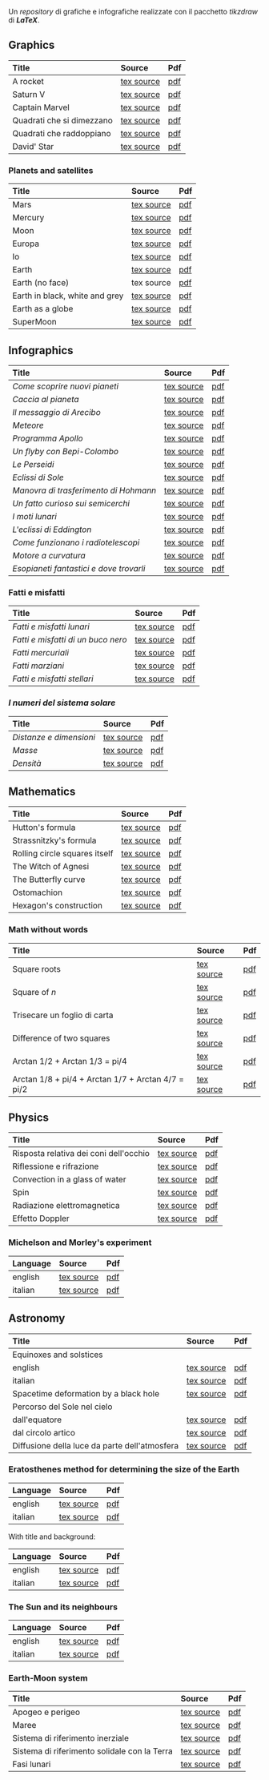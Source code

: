 Un *repository* di grafiche e infografiche realizzate con il pacchetto *tikzdraw* di ***LaTeX***.

## Graphics

| Title | Source | Pdf |
|:-------------|:------------------|:------|
| A rocket | [tex source](https://github.com/ulaulaman/tikzdraw/blob/master/graphics/rocket.tex) | [pdf](https://github.com/ulaulaman/tikzdraw/blob/master/graphics/pdf/rocket.pdf) |
| Saturn V | [tex source](https://github.com/ulaulaman/tikzdraw/blob/master/graphics/saturnV.tex) | [pdf](https://github.com/ulaulaman/tikzdraw/blob/master/graphics/pdf/saturnV.pdf) |
| Captain Marvel | [tex source](https://github.com/ulaulaman/tikzdraw/blob/master/graphics/carol_danvers.tex) | [pdf](https://github.com/ulaulaman/tikzdraw/blob/master/graphics/pdf/carol_danvers.pdf) |
| Quadrati che si dimezzano | [tex source](https://github.com/ulaulaman/tikzdraw/blob/master/graphics/squares01.tex) | [pdf](https://github.com/ulaulaman/tikzdraw/blob/master/graphics/pdf/squares01.pdf) |
| Quadrati che raddoppiano | [tex source](https://github.com/ulaulaman/tikzdraw/blob/master/graphics/squares02.tex) | [pdf](https://github.com/ulaulaman/tikzdraw/blob/master/graphics/pdf/squares02.pdf) |
| David' Star | [tex source](https://github.com/ulaulaman/tikzdraw/blob/master/graphics/david_star.tex) | [pdf](https://github.com/ulaulaman/tikzdraw/blob/master/graphics/pdf/david_star.pdf) |

### Planets and satellites

| Title | Source | Pdf |
|:-------------|:------------------|:------|
| Mars | [tex source](https://github.com/ulaulaman/tikzdraw/blob/master/graphics/mars.tex) | [pdf](https://github.com/ulaulaman/tikzdraw/blob/master/graphics/pdf/mars.pdf) |
| Mercury | [tex source](https://github.com/ulaulaman/tikzdraw/blob/master/graphics/mercury.tex) | [pdf](https://github.com/ulaulaman/tikzdraw/blob/master/graphics/pdf/mercury.pdf) |
| Moon | [tex source](https://github.com/ulaulaman/tikzdraw/blob/master/graphics/moon.tex) | [pdf](https://github.com/ulaulaman/tikzdraw/blob/master/graphics/pdf/moon.pdf) |
| Europa | [tex source](https://github.com/ulaulaman/tikzdraw/blob/master/graphics/europa.tex) | [pdf](https://github.com/ulaulaman/tikzdraw/blob/master/graphics/pdf/europa.pdf) |
| Io | [tex source](https://github.com/ulaulaman/tikzdraw/blob/master/graphics/io.tex) | [pdf](https://github.com/ulaulaman/tikzdraw/blob/master/graphics/pdf/io.pdf) |
| Earth | [tex source](https://github.com/ulaulaman/tikzdraw/blob/master/graphics/earth.tex) | [pdf](https://github.com/ulaulaman/tikzdraw/blob/master/graphics/pdf/earth.pdf) |
|Earth (no face) | tex source | [pdf](https://github.com/ulaulaman/tikzdraw/blob/master/graphics/pdf/earth-noface.pdf) |
|Earth in black, white and grey | [tex source](https://github.com/ulaulaman/tikzdraw/blob/master/graphics/earth-bw.tex) | [pdf](https://github.com/ulaulaman/tikzdraw/blob/master/graphics/pdf/earth-bw.pdf) |
| Earth as a globe | [tex source](https://github.com/ulaulaman/tikzdraw/blob/master/graphics/globe.tex) | [pdf](https://github.com/ulaulaman/tikzdraw/blob/master/graphics/pdf/globe.pdf) |
| SuperMoon | [tex source](https://github.com/ulaulaman/tikzdraw/blob/master/graphics/supermoon.tex) | [pdf](https://github.com/ulaulaman/tikzdraw/blob/master/graphics/pdf/supermoon.pdf) |

## Infographics

| Title | Source | Pdf |
|:-------------|:------------------|:------|
| *Come scoprire nuovi pianeti* | [tex source](https://github.com/ulaulaman/tikzdraw/blob/master/infographics/esopianeti/esopianeti.tex) | [pdf](https://github.com/ulaulaman/tikzdraw/blob/master/infographics/esopianeti/pdf/esopianeti.pdf) |
| *Caccia al pianeta* | [tex source](https://github.com/ulaulaman/tikzdraw/blob/master/infographics/esopianeti/transito-mini_guida.tex) | [pdf](https://github.com/ulaulaman/tikzdraw/blob/master/infographics/esopianeti/pdf/transito-mini_guida.pdf) |
| *Il messaggio di Arecibo* | [tex source](https://github.com/ulaulaman/tikzdraw/blob/master/infographics/messaggio_arecibo.tex) | [pdf](https://github.com/ulaulaman/tikzdraw/blob/master/infographics/pdf/messaggio_arecibo.pdf) |
| *Meteore* | [tex source](https://github.com/ulaulaman/tikzdraw/blob/master/infographics/meteore.tex) | [pdf](https://github.com/ulaulaman/tikzdraw/blob/master/infographics/pdf/meteore.pdf) |
| *Programma Apollo* | [tex source](https://github.com/ulaulaman/tikzdraw/blob/master/infographics/luna/luna-programma_apollo.tex) | [pdf](https://github.com/ulaulaman/tikzdraw/blob/master/infographics/luna/pdf/luna-programma_apollo.pdf) |
| *Un flyby con Bepi-Colombo* | [tex source](https://github.com/ulaulaman/tikzdraw/blob/master/infographics/mercurio/bepicolombo_flyby.tex) | [pdf](https://github.com/ulaulaman/tikzdraw/blob/master/infographics/mercurio/pdf/bepicolombo_flyby.pdf) |
| *Le Perseidi* | [tex source](https://github.com/ulaulaman/tikzdraw/blob/master/infographics/perseidi.tex) | [pdf](https://github.com/ulaulaman/tikzdraw/blob/master/infographics/pdf/perseidi.pdf) |
| *Eclissi di Sole* | [tex source](https://github.com/ulaulaman/tikzdraw/blob/master/infographics/eclissi_sole.tex) | [pdf](https://github.com/ulaulaman/tikzdraw/blob/master/infographics/pdf/eclissi_sole.pdf) |
| *Manovra di trasferimento di Hohmann* | [tex source](https://github.com/ulaulaman/tikzdraw/blob/master/infographics/marte/hohmann.tex) | [pdf](https://github.com/ulaulaman/tikzdraw/blob/master/infographics/marte/pdf/hohmann.pdf) |
| *Un fatto curioso sui semicerchi* | [tex source](https://github.com/ulaulaman/tikzdraw/blob/master/infographics/math/semicerchi.tex) | [pdf](https://github.com/ulaulaman/tikzdraw/blob/master/infographics/math/pdf/semicerchi.pdf) |
| *I moti lunari* | [tex source](https://github.com/ulaulaman/tikzdraw/blob/master/infographics/luna/moti_lunari.tex) | [pdf](https://github.com/ulaulaman/tikzdraw/blob/master/infographics/luna/pdf/moti_lunari.pdf) |
| *L'eclissi di Eddington* | [tex source](https://github.com/ulaulaman/tikzdraw/blob/master/infographics/eclissi_eddington.tex) | [pdf](https://github.com/ulaulaman/tikzdraw/blob/master/infographics/pdf/eclissi_eddington.pdf) |
| *Come funzionano i radiotelescopi* | [tex source](https://github.com/ulaulaman/tikzdraw/blob/master/infographics/radiotelescopi.tex) | [pdf](https://github.com/ulaulaman/tikzdraw/blob/master/infographics/pdf/radiotelescopi.pdf) |
| *Motore a curvatura* | [tex source](https://github.com/ulaulaman/tikzdraw/blob/master/infographics/star_trek/motore_curvatura.tex) | [pdf](https://github.com/ulaulaman/tikzdraw/blob/master/infographics/star_trek/pdf/motore_curvatura.pdf) |
| *Esopianeti fantastici e dove trovarli* | [tex source](https://github.com/ulaulaman/tikzdraw/blob/master/infographics/esopianeti/esopianeti_fantastici.tex) | [pdf](https://github.com/ulaulaman/tikzdraw/blob/master/infographics/esopianeti/pdf/esopianeti_fantastici.pdf) |

### Fatti e misfatti

| Title | Source | Pdf |
|:-------------|:------------------|:------|
| *Fatti e misfatti lunari* | [tex source](https://github.com/ulaulaman/tikzdraw/blob/master/infographics/luna/fatti-lunari.tex) | [pdf](https://github.com/ulaulaman/tikzdraw/blob/master/infographics/luna/pdf/fatti-lunari.pdf) |
| *Fatti e misfatti di un buco nero* | [tex source](https://github.com/ulaulaman/tikzdraw/blob/master/infographics/buco_nero.tex) | [pdf](https://github.com/ulaulaman/tikzdraw/blob/master/infographics/pdf/buco_nero.pdf) |
| *Fatti mercuriali* | [tex source](https://github.com/ulaulaman/tikzdraw/blob/master/infographics/mercurio/mercury_facts.tex) | [pdf](https://github.com/ulaulaman/tikzdraw/blob/master/infographics/mercurio/pdf/mercury_facts.pdf) |
| *Fatti marziani* | [tex source](https://github.com/ulaulaman/tikzdraw/blob/master/infographics/marte/mars_facts.tex) | [pdf](https://github.com/ulaulaman/tikzdraw/blob/master/infographics/marte/pdf/mars_facts.pdf) |
| *Fatti e misfatti stellari* | [tex source](https://github.com/ulaulaman/tikzdraw/blob/master/infographics/fatti_stellari.tex) | [pdf](https://github.com/ulaulaman/tikzdraw/blob/master/infographics/pdf/fatti_stellari.pdf) |

### *I numeri del sistema solare*

| Title | Source | Pdf |
|:-------------|:------------------|:------|
| *Distanze e dimensioni* | [tex source](https://github.com/ulaulaman/tikzdraw/blob/master/infographics/sistema_solare/sistema_solare-distanze_dimensioni.tex) | [pdf](https://github.com/ulaulaman/tikzdraw/blob/master/infographics/sistema_solare/pdf/sistema_solare-distanze_dimensioni.pdf) |
| *Masse* | [tex source](https://github.com/ulaulaman/tikzdraw/blob/master/infographics/sistema_solare/sistema_solare_masse.tex) | [pdf](https://github.com/ulaulaman/tikzdraw/blob/master/infographics/sistema_solare/pdf/sistema_solare_masse.pdf) |
| *Densità* | [tex source](https://github.com/ulaulaman/tikzdraw/blob/master/infographics/sistema_solare/sistema_solare_densita.tex) | [pdf](https://github.com/ulaulaman/tikzdraw/blob/master/infographics/sistema_solare/pdf/sistema_solare_densita.pdf) |

## Mathematics

| Title       | Source          | Pdf |
|:-------------|:------------------|:------|
| Hutton's formula | [tex source](https://github.com/ulaulaman/tikzdraw/blob/master/math/hutton_formula.tex) | [pdf](https://github.com/ulaulaman/tikzdraw/blob/master/math/pdf/hutton_formula.pdf)  |
| Strassnitzky's formula | [tex source](https://github.com/ulaulaman/tikzdraw/blob/master/math/strassnitzky_formula.tex) | [pdf](https://github.com/ulaulaman/tikzdraw/blob/master/math/pdf/strassnitzky_formula.pdf) |
| Rolling circle squares itself | [tex source](https://github.com/ulaulaman/tikzdraw/blob/master/math/rolling_circle.tex) | [pdf](https://github.com/ulaulaman/tikzdraw/blob/master/math/pdf/rolling_circle.pdf) |
| The Witch of Agnesi | [tex source](https://github.com/ulaulaman/tikzdraw/blob/master/math/agnesi_witch.tex) | [pdf](https://github.com/ulaulaman/tikzdraw/blob/master/math/pdf/agnesi_witch.pdf) |
| The Butterfly curve | [tex source](https://github.com/ulaulaman/tikzdraw/blob/master/math/butterfly.tex) | [pdf](https://github.com/ulaulaman/tikzdraw/blob/master/math/pdf/butterfly.pdf) |
| Ostomachion | [tex source](https://github.com/ulaulaman/tikzdraw/blob/master/math/ostomachion.tex) | [pdf](https://github.com/ulaulaman/tikzdraw/blob/master/math/pdf/ostomachion.pdf) |
| Hexagon's construction | [tex source](https://github.com/ulaulaman/tikzdraw/blob/master/math/hexagon.tex) | [pdf](https://github.com/ulaulaman/tikzdraw/blob/master/math/pdf/hexagon.pdf) |

### Math without words

| Title       | Source          | Pdf |
|:-------------|:------------------|:------|
| Square roots | [tex source](https://github.com/ulaulaman/tikzdraw/blob/master/math/square_roots.tex) | [pdf](https://github.com/ulaulaman/tikzdraw/blob/master/math/pdf/square_roots.pdf) |
| Square of *n* | [tex source](https://github.com/ulaulaman/tikzdraw/blob/master/math/squares.tex) | [pdf](https://github.com/ulaulaman/tikzdraw/blob/master/math/pdf/squares.pdf) |
| Trisecare un foglio di carta | [tex source](https://github.com/ulaulaman/tikzdraw/blob/master/math/trisecare_pagina.tex) | [pdf](https://github.com/ulaulaman/tikzdraw/blob/master/math/pdf/trisecare_pagina.pdf) |
| Difference of two squares | [tex source](https://github.com/ulaulaman/tikzdraw/blob/master/math/differenze_quadrati.tex) | [pdf](https://github.com/ulaulaman/tikzdraw/blob/master/math/pdf/differenze_quadrati.pdf) |
| Arctan 1/2 + Arctan 1/3 = pi/4 | [tex source](https://github.com/ulaulaman/tikzdraw/blob/master/math/arctan-pi4.tex) | [pdf](https://github.com/ulaulaman/tikzdraw/blob/master/math/pdf/arctan-pi4.pdf) |
| Arctan 1/8 + pi/4 + Arctan 1/7 + Arctan 4/7 = pi/2 | [tex source](https://github.com/ulaulaman/tikzdraw/blob/master/math/arctan-pi2.tex) | [pdf](https://github.com/ulaulaman/tikzdraw/blob/master/math/pdf/arctan-pi2.pdf) |

## Physics

| Title | Source | Pdf |
|:-------------|:------------------|:------|
| Risposta relativa dei coni dell'occhio | [tex source](https://github.com/ulaulaman/tikzdraw/blob/master/physics/risposta_coni.tex) | [pdf](https://github.com/ulaulaman/tikzdraw/blob/master/physics/pdf/risposta_coni.pdf) |
| Riflessione e rifrazione | [tex source](https://github.com/ulaulaman/tikzdraw/blob/master/physics/riflessione-rifrazione.tex) | [pdf](https://github.com/ulaulaman/tikzdraw/blob/master/physics/pdf/riflessione-rifrazione.pdf) |
| Convection in a glass of water | [tex source](https://github.com/ulaulaman/tikzdraw/blob/master/physics/convezione.tex) | [pdf](https://github.com/ulaulaman/tikzdraw/blob/master/physics/pdf/convezione.pdf) |
| Spin | [tex source](https://github.com/ulaulaman/tikzdraw/blob/master/physics/spin.tex) | [pdf](https://github.com/ulaulaman/tikzdraw/blob/master/physics/pdf/spin.pdf) |
| Radiazione elettromagnetica | [tex source](https://github.com/ulaulaman/tikzdraw/blob/master/physics/radiazione_em.tex) | [pdf](https://github.com/ulaulaman/tikzdraw/blob/master/physics/pdf/radiazione_em.pdf) |
| Effetto Doppler | [tex source](https://github.com/ulaulaman/tikzdraw/blob/master/physics/effetto_doppler.tex) | [pdf](https://github.com/ulaulaman/tikzdraw/blob/master/physics/pdf/effetto_doppler.pdf) |

### Michelson and Morley's experiment

| Language | Source | Pdf |
|:-------------|:------------------|:------|
| english | [tex source](https://github.com/ulaulaman/tikzdraw/blob/master/physics/michelson_morley.tex) | [pdf](https://github.com/ulaulaman/tikzdraw/blob/master/physics/pdf/michelson_morley.pdf) |
| italian | [tex source](https://github.com/ulaulaman/tikzdraw/blob/master/physics/michelson_morley_it.tex) | [pdf](https://github.com/ulaulaman/tikzdraw/blob/master/physics/pdf/michelson_morley_it.pdf) |

## Astronomy

| Title | Source | Pdf |
|:-------------|:------------------|:------|
| Equinoxes and solstices | | |
| english | [tex source](https://github.com/ulaulaman/tikzdraw/blob/master/astronomy/equinox_solstice-en.tex) | [pdf](https://github.com/ulaulaman/tikzdraw/blob/master/astronomy/pdf/equinox_solstice-en.pdf) |
| italian | [tex source](https://github.com/ulaulaman/tikzdraw/blob/master/astronomy/equinox_solstice-it.tex) | [pdf](https://github.com/ulaulaman/tikzdraw/blob/master/astronomy/pdf/equinox_solstice-it.pdf) |
| Spacetime deformation by a black hole | [tex source](https://github.com/ulaulaman/tikzdraw/blob/master/astronomy/spacetime_deformation.tex) | [pdf](https://github.com/ulaulaman/tikzdraw/blob/master/astronomy/pdf/spacetime_deformation.pdf) |
| Percorso del Sole nel cielo | | |
| dall'equatore | [tex source](https://github.com/ulaulaman/tikzdraw/blob/master/astronomy/crepuscolo_equatore.tex) | [pdf](https://github.com/ulaulaman/tikzdraw/blob/master/astronomy/pdf/crepuscolo_equatore.pdf) |
| dal circolo artico | [tex source](https://github.com/ulaulaman/tikzdraw/blob/master/astronomy/crepuscolo_circolo_artico.tex) | [pdf](https://github.com/ulaulaman/tikzdraw/blob/master/astronomy/pdf/crepuscolo_circolo_artico.pdf) |
| Diffusione della luce da parte dell'atmosfera | [tex source](https://github.com/ulaulaman/tikzdraw/blob/master/astronomy/diffusione_luce.tex) | [pdf](https://github.com/ulaulaman/tikzdraw/blob/master/astronomy/pdf/diffusione_luce.pdf) |

### Eratosthenes method for determining the size of the Earth

| Language | Source | Pdf |
|:-------------|:------------------|:------|
| english | [tex source](https://github.com/ulaulaman/tikzdraw/blob/master/infographics/eratosthenes/eratosthenes-en.tex) | [pdf](https://github.com/ulaulaman/tikzdraw/blob/master/infographics/eratosthenes/pdf/eratosthenes-en.pdf) |
| italian | [tex source](https://github.com/ulaulaman/tikzdraw/blob/master/infographics/eratosthenes/eratosthenes-it.tex) | [pdf](https://github.com/ulaulaman/tikzdraw/blob/master/infographics/eratosthenes/pdf/eratosthenes-it.pdf) |

With title and background:

| Language | Source | Pdf |
|:-------------|:------------------|:------|
| english | [tex source](https://github.com/ulaulaman/tikzdraw/blob/master/infographics/eratosthenes/eratosthenes-infographic-en.tex) | [pdf](https://github.com/ulaulaman/tikzdraw/blob/master/infographics/eratosthenes/pdf/eratosthenes-infographic-en.pdf) |
| italian | [tex source](https://github.com/ulaulaman/tikzdraw/blob/master/infographics/eratosthenes/eratosthenes-infographic-it.tex) | [pdf](https://github.com/ulaulaman/tikzdraw/blob/master/infographics/eratosthenes/pdf/eratosthenes-infographic-it.pdf) |

### The Sun and its neighbours

| Language | Source | Pdf |
|:-------------|:------------------|:------|
| english | [tex source](https://github.com/ulaulaman/tikzdraw/blob/master/astronomy/sun_neighbours_en.tex) | [pdf](https://github.com/ulaulaman/tikzdraw/blob/master/astronomy/pdf/sun_neighbours_en.pdf) |
| italian | [tex source](https://github.com/ulaulaman/tikzdraw/blob/master/astronomy/sun_neighbours_it.tex) | [pdf](https://github.com/ulaulaman/tikzdraw/blob/master/astronomy/pdf/sun_neighbours_it.pdf) |

### Earth-Moon system

| Title | Source | Pdf |
|:-------------|:------------------|:------|
| Apogeo e perigeo | [tex source](https://github.com/ulaulaman/tikzdraw/blob/master/astronomy/sistema_terra-luna/sistema_terra-luna.tex) | [pdf](https://github.com/ulaulaman/tikzdraw/blob/master/astronomy/sistema_terra-luna/pdf/sistema_terra-luna.pdf) |
| Maree | [tex source](https://github.com/ulaulaman/tikzdraw/blob/master/astronomy/sistema_terra-luna/maree.tex) | [pdf](https://github.com/ulaulaman/tikzdraw/blob/master/astronomy/sistema_terra-luna/pdf/maree.pdf) |
| Sistema di riferimento inerziale | [tex source](https://github.com/ulaulaman/tikzdraw/blob/master/astronomy/sistema_terra-luna/sistema_inerziale.tex) | [pdf](https://github.com/ulaulaman/tikzdraw/blob/master/astronomy/sistema_terra-luna/pdf/sistema_inerziale.pdf) |
| Sistema di riferimento solidale con la Terra | [tex source](https://github.com/ulaulaman/tikzdraw/blob/master/astronomy/sistema_terra-luna/sistema_terra.tex) | [pdf](https://github.com/ulaulaman/tikzdraw/blob/master/astronomy/sistema_terra-luna/pdf/sistema_terra.pdf) |
| Fasi lunari | [tex source](https://github.com/ulaulaman/tikzdraw/blob/master/astronomy/sistema_terra-luna/fasi_lunari.tex) | [pdf](https://github.com/ulaulaman/tikzdraw/blob/master/astronomy/sistema_terra-luna/pdf/fasi_lunari.pdf) |
